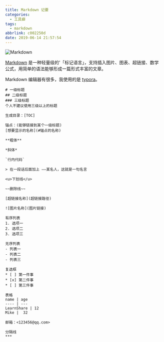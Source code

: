 ```yaml
---
title: Markdown 记要
categories:
  - 工具癖
tags:
  - markdown
abbrlink: c002250d
date: 2019-06-14 21:57:54
---
```


![Markdown](http://image.shuiyujie.com/2019-06-14-22-01-01.png)

[Markdown](https://zh.wikipedia.org/wiki/Markdown) 是一种轻量级的'「标记语言」，支持插入图片、图表、超链接、数学公式，用简单的语法能够形成一篇形式丰富的文章。

Markdown 编辑器有很多，我使用的是 [typora](https://typora.io/)。

<!-- more -->

```
# 一级标题
## 二级标题
### 三级标题
个人不建议使用三级以上的标题

生成目录：[TOC]

锚点：(能够链接到某个一级标题)
[想要显示的名称](#锚点的名称)

**粗体**

*斜体*

`行内代码`

> 在一段话后面加上 ——某名人，这就是一句名言

<u>下划线</u>

~~删除线~~

[超链接名称](超链接路径)

![图片名称](图片链接)

有序列表
1. 选项一
2. 选项二
3. 选项三

无序列表
- 列表一
- 列表二
- 列表三

复选框
* [ ] 第一件事
* [x] 第二件事
* [ ] 第三件事

表格
name | age
---- | ---
LearnShare | 12
Mike |  32

邮箱：<123456@qq.com>

分隔线
***
```